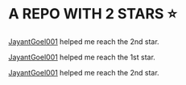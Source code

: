 # A REPO WITH 2 STARS ⭐️

[JayantGoel001](https://github.com/JayantGoel001) helped me reach the 2nd star.



[JayantGoel001](https://github.com/JayantGoel001) helped me reach the 1st star.

[JayantGoel001](https://github.com/JayantGoel001) helped me reach the 2nd star.